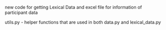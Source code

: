 new code for getting Lexical Data and excel file for information of participant data

utils.py - helper functions that are used in both data.py and lexical_data.py
